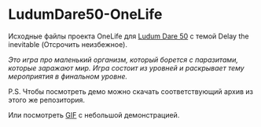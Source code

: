 # LudumDare50-OneLife
 
Исходные файлы проекта OneLife для [Ludum Dare 50](https://ldjam.com/events/ludum-dare/50) с темой Delay the inevitable (Отсрочить неизбежное).

*Это игра про маленький организм, который борется с паразитами, которые заражают мир. Игра состоит из уровней и раскрывает тему мероприятия в финальном уровне.*

P.S. Чтобы посмотреть демо можно скачать соответствующий архив из этого же репозитория.

Или посмотреть [GIF](https://github.com/Hushigoeuf/LudumDare50-OneLife/blob/main/ld50_onelife_demo.gif) с небольшой демонстрацией.
